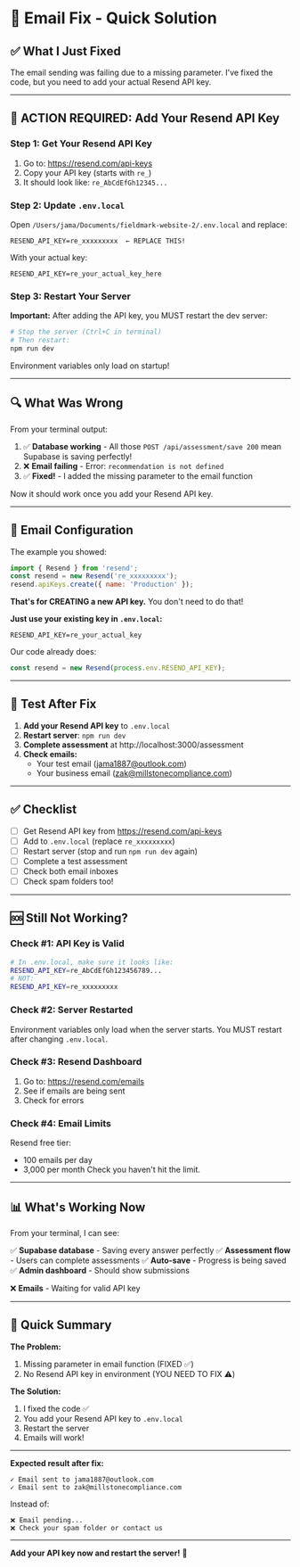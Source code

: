 # 🔧 Email Fix - Quick Solution

## ✅ What I Just Fixed

The email sending was failing due to a missing parameter. I've fixed the code, but you need to add your actual Resend API key.

---

## 🚨 **ACTION REQUIRED: Add Your Resend API Key**

### Step 1: Get Your Resend API Key

1. Go to: https://resend.com/api-keys
2. Copy your API key (starts with `re_`)
3. It should look like: `re_AbCdEfGh12345...`

### Step 2: Update `.env.local`

Open `/Users/jama/Documents/fieldmark-website-2/.env.local` and replace:

```env
RESEND_API_KEY=re_xxxxxxxxx  ← REPLACE THIS!
```

With your actual key:

```env
RESEND_API_KEY=re_your_actual_key_here
```

### Step 3: Restart Your Server

**Important:** After adding the API key, you MUST restart the dev server:

```bash
# Stop the server (Ctrl+C in terminal)
# Then restart:
npm run dev
```

Environment variables only load on startup!

---

## 🔍 What Was Wrong

From your terminal output:

1. ✅ **Database working** - All those `POST /api/assessment/save 200` mean Supabase is saving perfectly!
2. ❌ **Email failing** - Error: `recommendation is not defined`
3. ✅ **Fixed!** - I added the missing parameter to the email function

Now it should work once you add your Resend API key.

---

## 📧 Email Configuration

The example you showed:
```javascript
import { Resend } from 'resend';
const resend = new Resend('re_xxxxxxxxx');
resend.apiKeys.create({ name: 'Production' });
```

**That's for CREATING a new API key.** You don't need to do that!

**Just use your existing key in `.env.local`:**

```env
RESEND_API_KEY=re_your_actual_key
```

Our code already does:
```javascript
const resend = new Resend(process.env.RESEND_API_KEY);
```

---

## 🧪 Test After Fix

1. **Add your Resend API key** to `.env.local`
2. **Restart server**: `npm run dev`
3. **Complete assessment** at http://localhost:3000/assessment
4. **Check emails:**
   - Your test email (jama1887@outlook.com)
   - Your business email (zak@millstonecompliance.com)

---

## ✅ Checklist

- [ ] Get Resend API key from https://resend.com/api-keys
- [ ] Add to `.env.local` (replace `re_xxxxxxxxx`)
- [ ] Restart server (stop and run `npm run dev` again)
- [ ] Complete a test assessment
- [ ] Check both email inboxes
- [ ] Check spam folders too!

---

## 🆘 Still Not Working?

### Check #1: API Key is Valid
```bash
# In .env.local, make sure it looks like:
RESEND_API_KEY=re_AbCdEfGh123456789...
# NOT:
RESEND_API_KEY=re_xxxxxxxxx
```

### Check #2: Server Restarted
Environment variables only load when the server starts. You MUST restart after changing `.env.local`.

### Check #3: Resend Dashboard
1. Go to: https://resend.com/emails
2. See if emails are being sent
3. Check for errors

### Check #4: Email Limits
Resend free tier:
- 100 emails per day
- 3,000 per month
Check you haven't hit the limit.

---

## 📊 What's Working Now

From your terminal, I can see:

✅ **Supabase database** - Saving every answer perfectly
✅ **Assessment flow** - Users can complete assessments
✅ **Auto-save** - Progress is being saved
✅ **Admin dashboard** - Should show submissions

❌ **Emails** - Waiting for valid API key

---

## 🎯 Quick Summary

**The Problem:**
1. Missing parameter in email function (FIXED ✅)
2. No Resend API key in environment (YOU NEED TO FIX ⚠️)

**The Solution:**
1. I fixed the code ✅
2. You add your Resend API key to `.env.local`
3. Restart the server
4. Emails will work!

---

**Expected result after fix:**
```
✓ Email sent to jama1887@outlook.com
✓ Email sent to zak@millstonecompliance.com
```

Instead of:
```
❌ Email pending...
❌ Check your spam folder or contact us
```

---

**Add your API key now and restart the server!** 🚀


